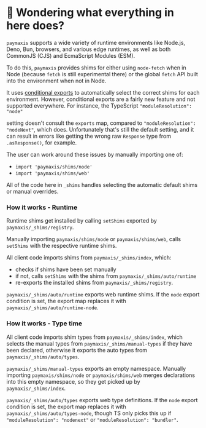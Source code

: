 # 👋 Wondering what everything in here does?

`paymaxis` supports a wide variety of runtime environments like Node.js, Deno, Bun, browsers, and various
edge runtimes, as well as both CommonJS (CJS) and EcmaScript Modules (ESM).

To do this, `paymaxis` provides shims for either using `node-fetch` when in Node (because `fetch` is still experimental there) or the global `fetch` API built into the environment when not in Node.

It uses [conditional exports](https://nodejs.org/api/packages.html#conditional-exports) to
automatically select the correct shims for each environment. However, conditional exports are a fairly new
feature and not supported everywhere. For instance, the TypeScript `"moduleResolution": "node"`

setting doesn't consult the `exports` map, compared to `"moduleResolution": "nodeNext"`, which does.
Unfortunately that's still the default setting, and it can result in errors like
getting the wrong raw `Response` type from `.asResponse()`, for example.

The user can work around these issues by manually importing one of:

- `import 'paymaxis/shims/node'`
- `import 'paymaxis/shims/web'`

All of the code here in `_shims` handles selecting the automatic default shims or manual overrides.

### How it works - Runtime

Runtime shims get installed by calling `setShims` exported by `paymaxis/_shims/registry`.

Manually importing `paymaxis/shims/node` or `paymaxis/shims/web`, calls `setShims` with the respective runtime shims.

All client code imports shims from `paymaxis/_shims/index`, which:

- checks if shims have been set manually
- if not, calls `setShims` with the shims from `paymaxis/_shims/auto/runtime`
- re-exports the installed shims from `paymaxis/_shims/registry`.

`paymaxis/_shims/auto/runtime` exports web runtime shims.
If the `node` export condition is set, the export map replaces it with `paymaxis/_shims/auto/runtime-node`.

### How it works - Type time

All client code imports shim types from `paymaxis/_shims/index`, which selects the manual types from `paymaxis/_shims/manual-types` if they have been declared, otherwise it exports the auto types from `paymaxis/_shims/auto/types`.

`paymaxis/_shims/manual-types` exports an empty namespace.
Manually importing `paymaxis/shims/node` or `paymaxis/shims/web` merges declarations into this empty namespace, so they get picked up by `paymaxis/_shims/index`.

`paymaxis/_shims/auto/types` exports web type definitions.
If the `node` export condition is set, the export map replaces it with `paymaxis/_shims/auto/types-node`, though TS only picks this up if `"moduleResolution": "nodenext"` or `"moduleResolution": "bundler"`.
